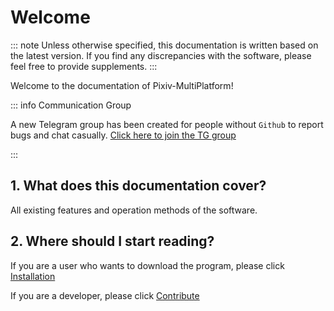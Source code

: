 # Welcome

::: note
Unless otherwise specified, this documentation is written based on the latest version. If you find any discrepancies with the software, please feel free to provide supplements.
:::

Welcome to the documentation of Pixiv-MultiPlatform!

::: info Communication Group

A new Telegram group has been created for people without `Github` to report bugs and chat casually. [Click here to join the TG group](https://t.me/+n_xsrc1Z590xNTY9)

:::

## 1. What does this documentation cover?

All existing features and operation methods of the software.

## 2. Where should I start reading?

If you are a user who wants to download the program, please click [Installation](main/install.md)

If you are a developer, please click [Contribute](dev/contribute.md)
